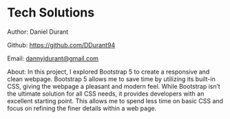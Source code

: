 # Tech Solutions

Author: Daniel Durant

Github:
<https://github.com/DDurant94>

Email:
<dannyjdurant@gmail.com>

About:
In this project, I explored Bootstrap 5 to create a responsive and clean webpage. Bootstrap 5 allows me to save time by utilizing its built-in CSS, giving the webpage a pleasant and modern feel. While Bootstrap isn’t the ultimate solution for all CSS needs, it provides developers with an excellent starting point. This allows me to spend less time on basic CSS and focus on refining the finer details within a web page.
